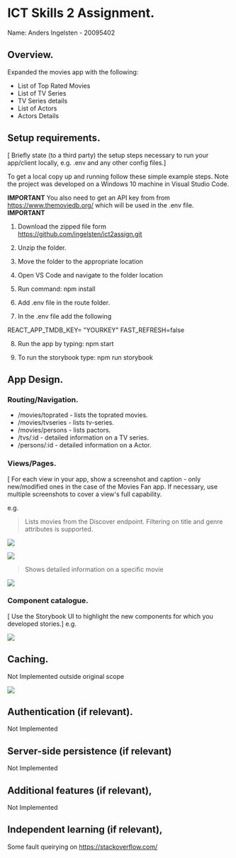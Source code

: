 
# ICT Skills 2 Assignment.

Name: Anders Ingelsten - 20095402

## Overview.

Expanded the movies app with the following:

+ List of Top Rated Movies
+ List of TV Series
+ TV Series details
+ List of Actors
+ Actors Details

## Setup requirements.

[ Briefly state (to a third party) the setup steps necessary to run your app/client locally, e.g. .env and any other config files.]

To get a local copy up and running follow these simple example steps. Note the project was developed on a Windows 10 machine in Visual Studio Code.

****IMPORTANT****
You also need to get an API key from from https://www.themoviedb.org/ which will be used in the .env file.
****IMPORTANT****

1. Download the zipped file form <https://github.com/ingelsten/ict2assign.git>

2. Unzip the folder.

3. Move the folder to the appropriate location

4. Open VS Code and navigate to the folder location

5. Run command: npm install

6. Add .env file in the route folder.

7. In the .env file add the following

REACT_APP_TMDB_KEY= "YOURKEY"
FAST_REFRESH=false

8. Run the app by typing: npm start

9. To run the storybook type: npm run storybook

## App Design.

### Routing/Navigation.

+ /movies/toprated - lists the toprated movies.
+ /movies/tvseries - lists tv-series.
+ /movies/persons - lists pactors.
+ /tvs/:id - detailed information on a TV series.
+ /persons/:id - detailed information on a Actor.

### Views/Pages.

[ For each view in your app, show a screenshot and caption - only new/modified ones in the case of the Movies Fan app. If necessary, use multiple screenshots to cover a view's full capability.

e.g.
>Lists movies from the Discover endpoint. Filtering on title and genre attributes is supported.

![][d1]

![][d2]

>Shows detailed information on a specific movie

![][detail]


### Component catalogue.

[ Use the Storybook UI to highlight the new components for which you developed stories.]
e.g.

![][stories]

## Caching.

Not Implemented outside original scope

![][caching]

## Authentication (if relevant).

Not Implemented

## Server-side persistence (if relevant)

Not Implemented

## Additional features (if relevant),

Not Implemented

## Independent learning (if relevant),

Some fault queirying on https://stackoverflow.com/ 

[d1]: ./public/discover1.png
[d2]: ./public/discover2.png
[detail]: ./public/detail.png
[caching]: ./public/caching.png
[stories]: ./public/stories.png